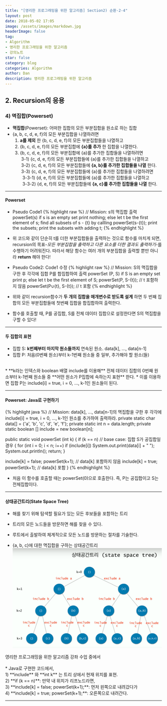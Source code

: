 ```yaml
---
title: "[영리한 프로그래밍을 위한 알고리즘] Section2) 순환-2-4"
layout: post
date: 2018-05-02 17:05
image: /assets/images/markdown.jpg
headerImage: false
tag:
- Algorithm
- 영리한 프로그래밍을 위한 알고리즘
- 강의노트
star: false
category: blog
categories: Algorithm
author: Dan
description: 영리한 프로그래밍을 위한 알고리즘
---
```

## 2. Recursion의 응용

### 4) 멱집합(Powerset)

* **멱집합**(Powerset): 어떠한 집합의 모든 부분집합을 원소로 하는 집합
* {a, b, c, d, e, f}의 모든 부분집합을 나열하려면<br>
    1) **a를 제외** 한 <span class="evidence">{b, c, d, e, f}의 모든 부분집합들을 나열</span>하고<br>
    2) {b, c, d, e, f}의 모든 부분집합에 <span class="evidence">**{a}를 추가** 한 집합을 나열</span>한다.<br>
    3) {b, c, d, e, f}의 모든 부분집합에 {a}를 추가한 집합들을 나열하려면<br>
    &nbsp;3-1) {c, d, e, f}의 모든 부분집합들에 {a}를 추가한 집합들을 나열하고<br>
    &nbsp;3-2)  {c, d, e, f}의 모든 부분집합들에 **{a, b}를 추가한 집합들을 나열** 한다.<br>
    &nbsp;3-3) {c, d, e, f}의 모든 부분집합들에 {a}를 추가한 집합들을 나열하려면<br>
    &nbsp;&nbsp;3-3-1) {d, e, f}의 모든 부분집합들에 {a}를 추가한 집합들을 나열하고<br>
    &nbsp;&nbsp;3-3-2) {d, e, f}의 모든 부분집합들에 **{a, c}를 추가한 집합들을 나열** 한다.

---
#### Powerset
* Pseudo Code1
{% highlight raw %}
// Mission: s의 멱집합 출력
powerSet(s)
if s is an empty set
  print nothing;
else
  let t be the first element of s;
  find all subsets of s - {t} by callling powerSet(s-{t});
  print the subsets;
  print the subsets with adding t;
{% endhighlight %}

* 위 코드와 같이 단순히 t를 더한 부분집합들을 출력하는 것으로 함수를 마치게 되면, recursion의 목표-*모든 부분집합을 출력하고 다른 요소를 더한 결과도 출력하기*-를 수행하기 어려워진다. 따라서 해당 함수는 여러 개의 부분집합을 출력할 뿐만 아니라 **return** 해야 한다!

<div class="breaker"></div>

* Pseudo Code2: Code1 수정
{% highlight raw %}
// Mission: S의 멱집합을 구한 후 각각에 집합 P를 합집합하여 출력
powerSet (P, S)
if S is an empty set
  print p;
else
  let t be the first element of S;
  powerSet(P, S-{t}); // t 포함하지 않음
  powerSet(P∪{t}, S-{t}); // t 포함
{% endhighlight %}

* 위와 같이 recursion함수가 **두 개의 집합을 매개변수로 받도록 설계** 하면 두 번째 집합의 모든 부분집합들에 첫번째 집합을 합집합하여 출력한다.
* 함수를 호출할 때, P를 공집합, S를 전체 데이터 집합으로 설정한다면 S의 멱집합을 구할 수 있다!

---
#### 두 집합의 표현

* 집합 S: **k번째부터 마지막 원소들까지** 연속된 원소. data[k], ..., data[n-1]
* 집합 P: 처음(0번째 원소)부터 k-1번째 원소들 중 일부, 추가해야 할 원소(들)
<br>
* <span class="evidence">**k라는 인덱스와 boolean 배열 include를 이용해**</span> 전체 데이터 집합의 0번째 원소부터 k-1번째  원소들 중 **어떤 원소가 P집합에 속하는지 표현** 한다.
* 이를 이용하면 집합 P는 include[i] = true, i = 0, ..., k-1인 원소들이 된다.

---
#### Powerset: Java로 구현하기
{% highlight java %}
// Mission: data[k], ..., data[n-1]의 멱집합을 구한 후 각각에 include[i] = true, i = 0, ..., k-1인 원소를 추가하여 출력하라.
private static char data[] = {'a', 'b', 'c', 'd', 'e', 'f'};
private static int n = data.length;
private static boolean [] include = new boolean[n];

public static void powerSet (int k)
{
  if (k == n) // base case: 집합 S가 공집합일 경우
  {
    for (int i = 0; i < n; i++)
      if (include[i]) System.out.print(data[i] + " ");
    System.out.println();
    return;
  }

  include[k] = false;
  powerSet(k+1); // data[k] 포함하지 않음
  include[k] = true;
  powerSet(k+1); // data[k] 포함
}
{% endhighlight %}

* 처음 이 함수를 호출할 때는 powerSet(0)으로 호출한다. 즉, P는 공집합이고 S는 전체집합이다.

---
#### 상태공간트리(State Space Tree)

* 해를 찾기 위해 탐색할 필요가 있는 모든 후보들을 포함하는 트리
* 트리의 모든 노드들을 방문하면 해를 찾을 수 있다.
* 루트에서 출발하여 체계적으로 모든 노드를 방문하는 절차를 기술한다.<br>

* {a, b, c}에 대한 멱집합을 구하는 상태공간트리
![Markdown Image][1]
<figcaption class="caption">영리한 프로그래밍을 위한 알고리즘 강좌 수업 중에서</figcaption>
<br>
* Java로 구현한 코드에서, <br>
   1) **include** 와 **int k** 는 트리 상에서 현재 위치를 표현.<br>
   2) **if (k == n)**: 만약 내 위치가 리프노드라면,<br>
   3) **include[k] = false; powerSet(k+1);**: 먼저 왼쪽으로 내려갔다가<br>
   4) **include[k] = true; powerSet(k+1);**: 오른쪽으로 내려간다.

---
[1]: /assets/images/스크린샷2018-05-03-1.jpg

